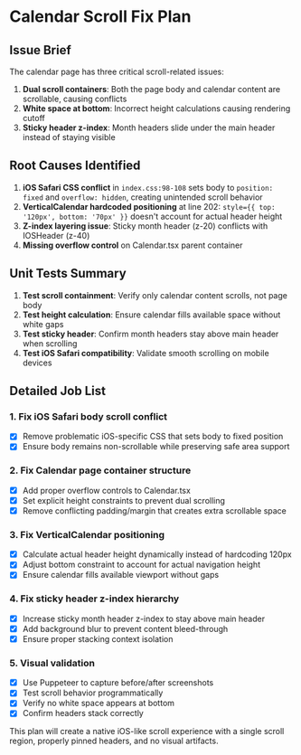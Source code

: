 # Calendar Scroll Fix Plan

## Issue Brief
The calendar page has three critical scroll-related issues:
1. **Dual scroll containers**: Both the page body and calendar content are scrollable, causing conflicts
2. **White space at bottom**: Incorrect height calculations causing rendering cutoff
3. **Sticky header z-index**: Month headers slide under the main header instead of staying visible

## Root Causes Identified
1. **iOS Safari CSS conflict** in `index.css:98-108` sets body to `position: fixed` and `overflow: hidden`, creating unintended scroll behavior
2. **VerticalCalendar hardcoded positioning** at line 202: `style={{ top: '120px', bottom: '70px' }}` doesn't account for actual header height
3. **Z-index layering issue**: Sticky month header (z-20) conflicts with IOSHeader (z-40)
4. **Missing overflow control** on Calendar.tsx parent container

## Unit Tests Summary
1. **Test scroll containment**: Verify only calendar content scrolls, not page body
2. **Test height calculation**: Ensure calendar fills available space without white gaps
3. **Test sticky header**: Confirm month headers stay above main header when scrolling
4. **Test iOS Safari compatibility**: Validate smooth scrolling on mobile devices

## Detailed Job List

### 1. Fix iOS Safari body scroll conflict
- [x] Remove problematic iOS-specific CSS that sets body to fixed position
- [x] Ensure body remains non-scrollable while preserving safe area support

### 2. Fix Calendar page container structure
- [x] Add proper overflow controls to Calendar.tsx
- [x] Set explicit height constraints to prevent dual scrolling
- [x] Remove conflicting padding/margin that creates extra scrollable space

### 3. Fix VerticalCalendar positioning
- [x] Calculate actual header height dynamically instead of hardcoding 120px
- [x] Adjust bottom constraint to account for actual navigation height
- [x] Ensure calendar fills available viewport without gaps

### 4. Fix sticky header z-index hierarchy
- [x] Increase sticky month header z-index to stay above main header
- [x] Add background blur to prevent content bleed-through
- [x] Ensure proper stacking context isolation

### 5. Visual validation
- [x] Use Puppeteer to capture before/after screenshots
- [x] Test scroll behavior programmatically
- [x] Verify no white space appears at bottom
- [x] Confirm headers stack correctly

This plan will create a native iOS-like scroll experience with a single scroll region, properly pinned headers, and no visual artifacts.